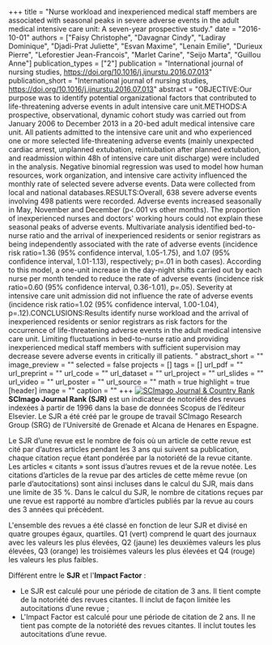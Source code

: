 +++
title = "Nurse workload and inexperienced medical staff members are associated with seasonal peaks in severe adverse events in the adult medical intensive care unit: A seven-year prospective study."
date = "2016-10-01"
authors = ["Faisy Christophe", "Davagnar Cindy", "Ladiray Dominique", "Djadi-Prat Juliette", "Esvan Maxime", "Lenain Emilie", "Durieux Pierre", "Leforestier Jean-Francois", "Marlet Carine", "Seijo Marta", "Guillou Anne"]
publication_types = ["2"]
publication = "International journal of nursing studies, https://doi.org/10.1016/j.ijnurstu.2016.07.013"
publication_short = "International journal of nursing studies, https://doi.org/10.1016/j.ijnurstu.2016.07.013"
abstract = "OBJECTIVE:Our purpose was to identify potential organizational factors that contributed to life-threatening adverse events in adult intensive care unit.METHODS:A prospective, observational, dynamic cohort study was carried out from January 2006 to December 2013 in a 20-bed adult medical intensive care unit. All patients admitted to the intensive care unit and who experienced one or more selected life-threatening adverse events (mainly unexpected cardiac arrest, unplanned extubation, reintubation after planned extubation, and readmission within 48h of intensive care unit discharge) were included in the analysis. Negative binomial regression was used to model how human resources, work organization, and intensive care activity influenced the monthly rate of selected severe adverse events. Data were collected from local and national databases.RESULTS:Overall, 638 severe adverse events involving 498 patients were recorded. Adverse events increased seasonally in May, November and December (p&lt;.001 vs other months). The proportion of inexperienced nurses and doctors' working hours could not explain these seasonal peaks of adverse events. Multivariate analysis identified bed-to-nurse ratio and the arrival of inexperienced residents or senior registrars as being independently associated with the rate of adverse events (incidence risk ratio=1.36 (95% confidence interval, 1.05-1.75), and 1.07 (95% confidence interval, 1.01-1.13), respectively; p=.01 in both cases). According to this model, a one-unit increase in the day-night shifts carried out by each nurse per month tended to reduce the rate of adverse events (incidence risk ratio=0.60 (95% confidence interval, 0.36-1.01), p=.05). Severity at intensive care unit admission did not influence the rate of adverse events (incidence risk ratio=1.02 (95% confidence interval, 1.00-1.04), p=.12).CONCLUSIONS:Results identify nurse workload and the arrival of inexperienced residents or senior registrars as risk factors for the occurrence of life-threatening adverse events in the adult medical intensive care unit. Limiting fluctuations in bed-to-nurse ratio and providing inexperienced medical staff members with sufficient supervision may decrease severe adverse events in critically ill patients. "
abstract_short = ""
image_preview = ""
selected = false
projects = []
tags = []
url_pdf = ""
url_preprint = ""
url_code = ""
url_dataset = ""
url_project = ""
url_slides = ""
url_video = ""
url_poster = ""
url_source = ""
math = true
highlight = true
[header]
image = ""
caption = ""
+++
<a href="https://www.scimagojr.com/journalsearch.php?q=28137&amp;tip=sid&amp;exact=no" title="SCImago Journal &amp; Country Rank"><img border="0" src="https://www.scimagojr.com/journal_img.php?id=28137" alt="SCImago Journal &amp; Country Rank"  /></a>
**SCImago Journal Rank (SJR)** est un indicateur de notoriété des revues indexées à partir de 1996 dans la base de données Scopus de l’éditeur Elsevier. Le SJR a été créé par le groupe de travail SCImago Research Group (SRG) de l’Université de Grenade et Alcana de Henares en Espagne.  
  
Le SJR d’une revue est le nombre de fois où un article de cette revue est cité par d’autres articles pendant les 3 ans qui suivent sa publication, chaque citation reçue étant pondérée par la notoriété de la revue citante. Les articles « citants » sont issus d’autres revues et de la revue notée. Les citations d’articles de la revue par des articles de cette même revue (on parle d’autocitations) sont ainsi incluses dans le calcul du SJR, mais dans une limite de 35 %. Dans le calcul du SJR, le nombre de citations reçues par une revue est rapporté au nombre d’articles publiés par la revue au cours des 3 années qui précèdent.  
  
L'ensemble des revues a été classé en fonction de leur SJR et divisé en quatre groupes égaux, quartiles. Q1 (vert) comprend le quart des journaux avec les valeurs les plus élevées, Q2 (jaune) les deuxièmes valeurs les plus élevées, Q3 (orange) les troisièmes valeurs les plus élevées et Q4 (rouge) les valeurs les plus faibles.  
  
Différent entre le **SJR** et l'**Impact Factor** :  
- Le SJR est calculé pour une période de citation de 3 ans. Il tient compte de la notoriété des revues citantes. Il inclut de façon limitée les autocitations d’une revue ;  
- L'Impact Factor est calculé pour une période de citation de 2 ans. Il ne tient pas compte de la notoriété des revues citantes. Il inclut toutes les autocitations d’une revue.
